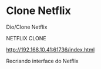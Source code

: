 # Clone Netflix
Dio/Clone Netflix 

NETFLIX CLONE

http://192.168.10.41:61736/index.html

Recriando  interface do Netflix
